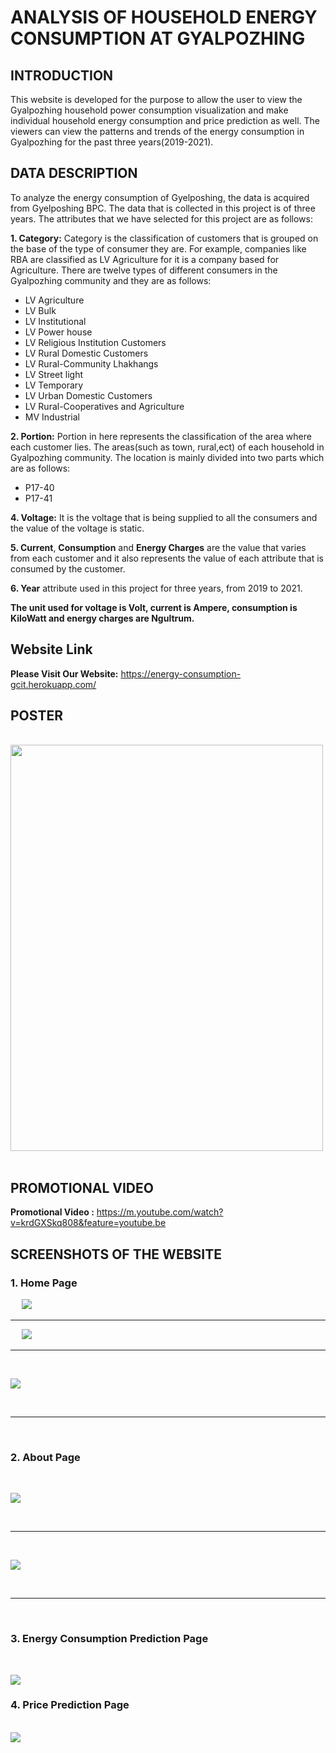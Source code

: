 # ANALYSIS OF HOUSEHOLD ENERGY CONSUMPTION AT GYALPOZHING


## INTRODUCTION

This website is developed for the purpose to allow the user to view the Gyalpozhing household power consumption visualization and make individual household energy consumption and price prediction as well. The viewers can view the patterns and trends of the energy consumption in Gyalpozhing for the past three years(2019-2021).

## DATA DESCRIPTION

To analyze the energy consumption of Gyelposhing, the data is acquired from Gyelposhing BPC. The data that is collected in this project is of three years. The attributes that we have selected for this project are as follows:

**1. Category:** Category is the classification of customers that is grouped on the base of the type of consumer they are. For example, companies like RBA are classified as LV Agriculture for it is a company based for Agriculture. There are twelve types of different consumers in the Gyalpozhing community and they are as follows:
- LV Agriculture
- LV Bulk
- LV Institutional
- LV Power house
- LV Religious Institution Customers
- LV Rural Domestic Customers
- LV Rural-Community Lhakhangs
- LV Street light
- LV Temporary
- LV Urban Domestic Customers
- LV Rural-Cooperatives and Agriculture
- MV Industrial

**2. Portion:** Portion in here represents the classification of the area where each customer lies. The areas(such as town, rural,ect) of each household in Gyalpozhing community. The location is mainly divided into two parts which are as follows:
- P17-40
- P17-41

**4. Voltage:** It is the voltage that is being supplied to all the consumers and the value of the voltage is static. 

**5. Current**, **Consumption** and **Energy Charges** are the value that varies from each customer and it also represents the value of each attribute that is consumed by the customer. 

**6. Year** attribute used in this project for three years, from 2019 to 2021. 

**The unit used for voltage is Volt, current is Ampere, consumption is KiloWatt and energy charges are Ngultrum.** 

## Website Link

**Please Visit Our Website:** <https://energy-consumption-gcit.herokuapp.com/>
## POSTER

&emsp;
<img src='Images/poster.png' height='650' width='500'>
&emsp;

## PROMOTIONAL VIDEO

**Promotional Video :** <https://m.youtube.com/watch?v=krdGXSkq808&feature=youtube.be>


## SCREENSHOTS OF THE WEBSITE

### 1. Home Page
&emsp;
<img src='Images/1.png'>
&emsp;
***
&emsp;
<img src='Images/2.png'>
&emsp;
***
&emsp;


<img src='Images/3.png'>

&emsp;
***
&emsp;

### 2. About Page

&emsp;

<img src='Images/about1.png'>

&emsp;
***
&emsp;

<img src='Images/team.png'>

&emsp;
***
&emsp;

### 3. Energy Consumption Prediction Page

&emsp;

<img src='Images/con_pred1.png'>

<br>

### 4. Price Prediction Page

<br>

<img src='Images/price_pred.png'>

